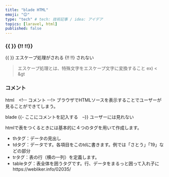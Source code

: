```yaml
---
title: "blade HTML"
emoji: "😊"
type: "tech" # tech: 技術記事 / idea: アイデア
topics: [laravel, html]
published: false
---
```

### {{ }} {!! !!}}
{{ }} エスケープ処理がされる
{!! !!} されない

>エスケープ処理とは、特殊文字をエスケープ文字に変換すること
ex) < &gt

### コメント
html　<!-- コメント --!> 
ブラウザでHTMLソースを表示することでユーザーが見ることができてしまう。

blade {{- ここにコメントを記入する　–}}
ユーザーには見れない

htmlで表をつくるときには基本的に４つのタグを用いて作成します。
- thタグ：データの見出し
- tdタグ：データです。各項目をこのtdに書きます。例では「さとう」「19」などの部分
- trタグ：表の行（横の一列）を定義します。
- tableタグ：表全体を囲うタグです。行、データをまるっと囲って入れ子にhttps://webliker.info/02035/